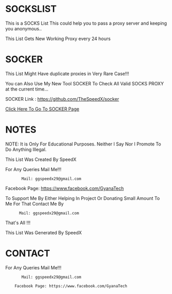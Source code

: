 # SOCKSLIST
This is a SOCKS List
This could help you to pass a proxy server and keeping you anonymous..

This List Gets New Working Proxy every 24 hours

# SOCKER
This List Might Have duplicate proxies in Very Rare Case!!!

You can Also Use My New Tool SOCKER To Check All Valid SOCKS PROXY at the current time...

SOCKER Link : https://github.com/TheSpeedX/socker

<a href="https://github.com/TheSpeedX/socker">Click Here To Go To SOCKER Page</a>

# NOTES

 NOTE: It is Only For Educational Purposes. Neither I Say Nor I Promote To Do Anything Illegal.

 This List Was Created By SpeedX
 
 For Any Queries Mail Me!!!
 
           Mail: ggspeedx29@gmail.com
           
  Facebook Page: https://www.facebook.com/GyanaTech
  
  To Support Me By Either Helping In Project Or Donating Small Amount To Me For That Contact Me By
          
          Mail: ggspeedx29@gmail.com
          
 That's All !!!

 This List Was Generated By SpeedX


# CONTACT

 For Any Queries Mail Me!!!
 
           Mail: ggspeedx29@gmail.com
           
        Facebook Page: https://www.facebook.com/GyanaTech
